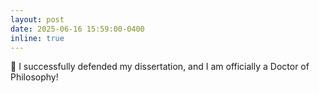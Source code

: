 ```yaml
---
layout: post
date: 2025-06-16 15:59:00-0400
inline: true
---
```


🧙 I successfully defended my dissertation, and I am officially a Doctor of Philosophy!